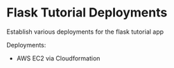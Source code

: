 # Flask Tutorial Deployments
Establish various deployments for the flask tutorial app

Deployments:
* AWS EC2 via Cloudformation
